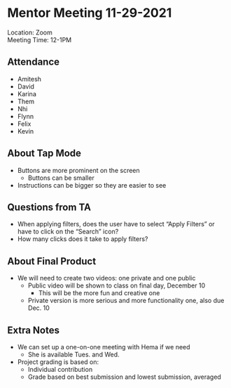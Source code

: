 # Mentor Meeting 11-29-2021
Location: Zoom \
Meeting Time: 12-1PM

## Attendance
* Amitesh
* David
* Karina
* Them
* Nhi
* Flynn
* Felix
* Kevin

## About Tap Mode
* Buttons are more prominent on the screen
    * Buttons can be smaller
* Instructions can be bigger so they are easier to see

## Questions from TA
* When applying filters, does the user have to select “Apply Filters” or have to click on the “Search” icon?
* How many clicks does it take to apply filters?

## About Final Product
* We will need to create two videos: one private and one public
    * Public video will be shown to class on final day, December 10
        * This will be the  more fun and creative one
    * Private version is more serious and more functionality one, also due Dec. 10

## Extra Notes
* We can set up a one-on-one meeting with Hema if we need
    * She is available Tues. and Wed.
* Project grading is based on:
    * Individual contribution
    * Grade based on best submission and lowest submission, averaged
